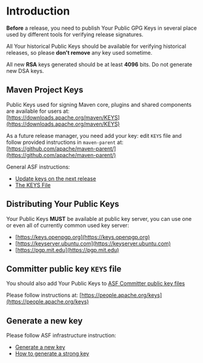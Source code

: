 <!--
Licensed to the Apache Software Foundation (ASF) under one
or more contributor license agreements.  See the NOTICE file
distributed with this work for additional information
regarding copyright ownership.  The ASF licenses this file
to you under the Apache License, Version 2.0 (the
"License"); you may not use this file except in compliance
with the License.  You may obtain a copy of the License at

http://www.apache.org/licenses/LICENSE-2.0

Unless required by applicable law or agreed to in writing,
software distributed under the License is distributed on an
"AS IS" BASIS, WITHOUT WARRANTIES OR CONDITIONS OF ANY
KIND, either express or implied.  See the License for the
specific language governing permissions and limitations
under the License.
-->

# Introduction

**Before** a release, you need to publish Your Public GPG Keys in several place used by different tools for verifying release signatures.

All Your historical Public Keys should be available for verifying historical releases, so please **don't remove** any key used sometime.

All new **RSA** keys generated should be at least **4096** bits. Do not generate new DSA keys.

## Maven Project Keys

Public Keys used for signing Maven core, plugins and shared components are available for users at:  
[https://downloads.apache.org/maven/KEYS](https://downloads.apache.org/maven/KEYS)

As a future release manager, you need add your key: edit `KEYS` file and follow provided instructions in `maven-parent` at:  
[https://github.com/apache/maven-parent/](https://github.com/apache/maven-parent/)

General ASF instructions:

- [Update keys on the next release](https://infra.apache.org/openpgp.html#update-KEYS)
- [The KEYS File](https://infra.apache.org/release-signing.html#keys-policy)

## Distributing Your Public Keys

Your Public Keys **MUST** be available at public key server, you can use one or even all of currently common used key server:

- [https://keys.openpgp.org](https://keys.openpgp.org)
- [https://keyserver.ubuntu.com](https://keyserver.ubuntu.com)
- [https://pgp.mit.edu](https://pgp.mit.edu)

## Committer public key `KEYS` file

You should also add Your Public Keys to [ASF Committer public key files](https://people.apache.org/keys/committer)

Please follow instructions at: [https://people.apache.org/keys](https://people.apache.org/keys)

## Generate a new key

Please follow ASF infrastructure instruction:

- [Generate a new key](https://infra.apache.org/openpgp.html#key-gen-generate-key)
- [How to generate a strong key](https://infra.apache.org/openpgp.html#generate-key)

